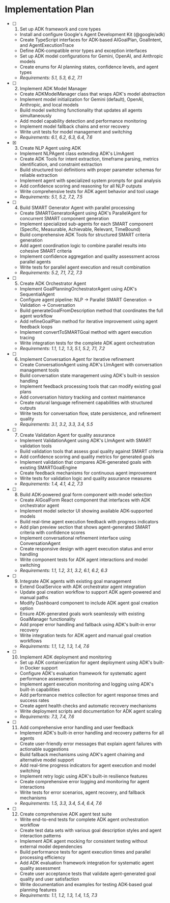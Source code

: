 # Implementation Plan

- [ ] 1. Set up ADK framework and core types
  - Install and configure Google's Agent Development Kit (@google/adk)
  - Create TypeScript interfaces for ADK-based AIGoalPlan, GoalIntent, and AgentExecutionTrace
  - Define ADK-compatible error types and exception interfaces
  - Set up ADK model configurations for Gemini, OpenAI, and Anthropic models
  - Create enums for AI planning states, confidence levels, and agent types
  - _Requirements: 5.1, 5.3, 6.2, 7.1_

- [ ] 2. Implement ADK Model Manager
  - Create ADKModelManager class that wraps ADK's model abstraction
  - Implement model initialization for Gemini (default), OpenAI, Anthropic, and local models
  - Build model switching functionality that updates all agents simultaneously
  - Add model capability detection and performance monitoring
  - Implement model fallback chains and error recovery
  - Write unit tests for model management and switching
  - _Requirements: 6.1, 6.2, 6.3, 6.4, 7.6_

- [x] 3. Create NLP Agent using ADK





  - Implement NLPAgent class extending ADK's LlmAgent
  - Create ADK Tools for intent extraction, timeframe parsing, metrics identification, and constraint extraction
  - Build structured tool definitions with proper parameter schemas for reliable extraction
  - Implement agent with specialized system prompts for goal analysis
  - Add confidence scoring and reasoning for all NLP outputs
  - Write comprehensive tests for ADK agent behavior and tool usage
  - _Requirements: 5.1, 5.2, 7.2, 7.5_

- [ ] 4. Build SMART Generator Agent with parallel processing
  - Create SMARTGeneratorAgent using ADK's ParallelAgent for concurrent SMART component generation
  - Implement specialized sub-agents for each SMART component (Specific, Measurable, Achievable, Relevant, TimeBound)
  - Build comprehensive ADK Tools for structured SMART criteria generation
  - Add agent coordination logic to combine parallel results into cohesive SMART criteria
  - Implement confidence aggregation and quality assessment across parallel agents
  - Write tests for parallel agent execution and result combination
  - _Requirements: 5.2, 7.1, 7.2, 7.3_

- [ ] 5. Create ADK Orchestrator Agent
  - Implement GoalPlanningOrchestratorAgent using ADK's SequentialAgent
  - Configure agent pipeline: NLP → Parallel SMART Generation → Validation → Conversation
  - Build generateGoalFromDescription method that coordinates the full agent workflow
  - Add refineGoalPlan method for iterative improvement using agent feedback loops
  - Implement convertToSMARTGoal method with agent execution tracing
  - Write integration tests for the complete ADK agent orchestration
  - _Requirements: 1.1, 1.2, 1.3, 5.1, 5.2, 7.1, 7.2_

- [ ] 6. Implement Conversation Agent for iterative refinement
  - Create ConversationAgent using ADK's LlmAgent with conversation management tools
  - Build conversation state management using ADK's built-in session handling
  - Implement feedback processing tools that can modify existing goal plans
  - Add conversation history tracking and context maintenance
  - Create natural language refinement capabilities with structured outputs
  - Write tests for conversation flow, state persistence, and refinement quality
  - _Requirements: 3.1, 3.2, 3.3, 3.4, 5.5_

- [ ] 7. Create Validation Agent for quality assurance
  - Implement ValidationAgent using ADK's LlmAgent with SMART validation tools
  - Build validation tools that assess goal quality against SMART criteria
  - Add confidence scoring and quality metrics for generated goals
  - Implement validation that compares ADK-generated goals with existing SMARTGoalEngine
  - Create feedback mechanisms for continuous agent improvement
  - Write tests for validation logic and quality assurance measures
  - _Requirements: 1.4, 4.1, 4.2, 7.3_

- [ ] 8. Build ADK-powered goal form component with model selection
  - Create AIGoalForm React component that interfaces with ADK orchestrator agent
  - Implement model selector UI showing available ADK-supported models
  - Build real-time agent execution feedback with progress indicators
  - Add plan preview section that shows agent-generated SMART criteria with confidence scores
  - Implement conversational refinement interface using ConversationAgent
  - Create responsive design with agent execution status and error handling
  - Write component tests for ADK agent interactions and model switching
  - _Requirements: 1.1, 1.2, 3.1, 3.2, 6.1, 6.2, 6.3_

- [ ] 9. Integrate ADK agents with existing goal management
  - Extend GoalService with ADK orchestrator agent integration
  - Update goal creation workflow to support ADK agent-powered and manual paths
  - Modify Dashboard component to include ADK agent goal creation option
  - Ensure ADK-generated goals work seamlessly with existing GoalManager functionality
  - Add proper error handling and fallback using ADK's built-in error recovery
  - Write integration tests for ADK agent and manual goal creation workflows
  - _Requirements: 1.1, 1.2, 1.3, 1.4, 7.6_

- [ ] 10. Implement ADK deployment and monitoring
  - Set up ADK containerization for agent deployment using ADK's built-in Docker support
  - Configure ADK's evaluation framework for systematic agent performance assessment
  - Implement agent execution monitoring and logging using ADK's built-in capabilities
  - Add performance metrics collection for agent response times and success rates
  - Create agent health checks and automatic recovery mechanisms
  - Write deployment scripts and documentation for ADK agent scaling
  - _Requirements: 7.3, 7.4, 7.6_

- [ ] 11. Add comprehensive error handling and user feedback
  - Implement ADK's built-in error handling and recovery patterns for all agents
  - Create user-friendly error messages that explain agent failures with actionable suggestions
  - Build fallback mechanisms using ADK's agent chaining and alternative model support
  - Add real-time progress indicators for agent execution and model switching
  - Implement retry logic using ADK's built-in resilience features
  - Create comprehensive error logging and monitoring for agent interactions
  - Write tests for error scenarios, agent recovery, and fallback mechanisms
  - _Requirements: 1.5, 3.3, 3.4, 5.4, 6.4, 7.6_

- [ ] 12. Create comprehensive ADK agent test suite
  - Write end-to-end tests for complete ADK agent orchestration workflow
  - Create test data sets with various goal description styles and agent interaction patterns
  - Implement ADK agent mocking for consistent testing without external model dependencies
  - Build performance tests for agent execution times and parallel processing efficiency
  - Add ADK evaluation framework integration for systematic agent quality assessment
  - Create user acceptance tests that validate agent-generated goal quality and user satisfaction
  - Write documentation and examples for testing ADK-based goal planning features
  - _Requirements: 1.1, 1.2, 1.3, 1.4, 1.5, 7.3_
